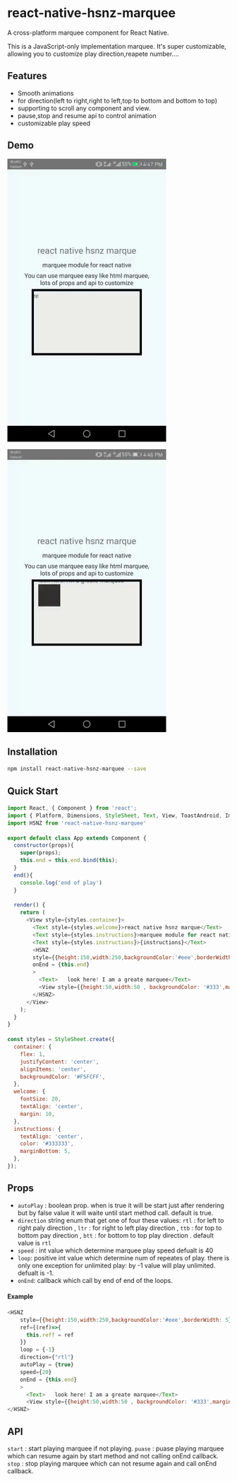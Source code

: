 # react-native-hsnz-marquee

A cross-platform marquee component for React Native.

This is a JavaScript-only implementation marquee. It's super customizable, allowing you to customize play direction,reapete number....

## Features

- Smooth animations
- for direction(left to right,right to left,top to bottom and bottom to top)
- supporting to scroll any component and view.
- pause,stop and resume api to control animation
- customizable play speed

## Demo

<a href="https://raw.githubusercontent.com/mohammadhasanzadeh199/mediaCloude/master/1.gif"><img src="https://raw.githubusercontent.com/mohammadhasanzadeh199/mediaCloude/master/1.gif" width="360"></a>

<a href="https://raw.githubusercontent.com/mohammadhasanzadeh199/mediaCloude/master/2.gif"><img src="https://raw.githubusercontent.com/mohammadhasanzadeh199/mediaCloude/master/2.gif" width="360"></a>
## Installation

```sh
npm install react-native-hsnz-marquee --save
```

## Quick Start

```js
import React, { Component } from 'react';
import { Platform, Dimensions, StyleSheet, Text, View, ToastAndroid, Image } from 'react-native';
import HSNZ from 'react-native-hsnz-marquee'

export default class App extends Component {
  constructor(props){
    super(props);
    this.end = this.end.bind(this);
  }
  end(){
    console.log('end of play')
  }

  render() {
    return (
      <View style={styles.container}>
        <Text style={styles.welcome}>react native hsnz marque</Text>
        <Text style={styles.instructions}>marquee module for react native</Text>
        <Text style={styles.instructions}>{instructions}</Text>
        <HSNZ 
        style={{height:150,width:250,backgroundColor:'#eee',borderWidth: 5}}
        onEnd = {this.end}
        >
          <Text>   look here! I am a greate marquee</Text>
          <View style={{height:50,width:50 , backgroundColor: '#333',marginLeft:10}}></View>
        </HSNZ>
      </View>
    );
  }
}

const styles = StyleSheet.create({
  container: {
    flex: 1,
    justifyContent: 'center',
    alignItems: 'center',
    backgroundColor: '#F5FCFF',
  },
  welcome: {
    fontSize: 20,
    textAlign: 'center',
    margin: 10,
  },
  instructions: {
    textAlign: 'center',
    color: '#333333',
    marginBottom: 5,
  },
});
```


## Props

- `autoPlay` : boolean prop. when is true it will be start just after rendering but by false value it will waite until start method call. default is true.
- `direction` string enum that get one of four these values: `rtl` : for left to right paly direction , `ltr` : for right to left play direction , `ttb` : for top to bottom pay direction , `btt` : for bottom to top play direction . default value is `rtl`
- `speed` : int value which determine marquee play speed defualt is 40
- `loop`: positive int value which determine num of repeates of play. there is only one exception for unlimited play: by -1 value will play unlimited. defualt is -1.
- `onEnd`: callback which call by end of end of the loops.

#### Example

```js
<HSNZ 
    style={{height:150,width:250,backgroundColor:'#eee',borderWidth: 5}}
    ref={(ref)=>{
      this.reff = ref
    }}
    loop = {-1}
    direction={"rtl"}
    autoPlay = {true}
    speed={20}
    onEnd = {this.end}
    >
      <Text>   look here! I am a greate marquee</Text>
      <View style={{height:50,width:50 , backgroundColor: '#333',marginLeft:10}}></View>
</HSNZ>
```

## API

`start` : start playing marquee if not playing.
`puase` : puase playing marquee which can resume again by start method and not calling onEnd callback.
`stop` : stop playing marquee which can not resume again and call onEnd callback.
